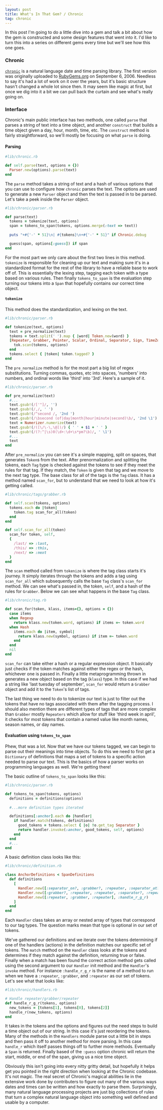 ```yaml
---
layout: post
title: What's In That Gem? / Chronic
tag: chronic
---
```


In this post I'm going to do a little dive into a gem and talk a bit about how the gem is constructed and some design features that went into it. I'd like to turn this into a series on different gems every time but we'll see how this one goes.

### Chronic

[`chronic`](https://github.com/mojombo/chronic) is a natural language date and time parsing library. The first version was originally uploaded to [RubyGems.org](https://rubygems.org/gems/chronic) on September 6, 2006. Needless to say it's had a lot of work on it over the years, but it's basic structure hasn't changed a whole lot since then. It may seem like magic at first, but once we dig into it a bit we can pull back the curtain and see what's really going on.

### Interface

Chronic's main public interface has two methods, one called `parse` that parses a string of text into a time object, and another `construct` that builds a time object given a day, hour, month, time, etc. The `construct` method is fairly straightforward, so we'll mostly be focusing on what `parse` is doing.

#### Parsing

```ruby
#lib/chronic.rb

def self.parse(text, options = {})
  Parser.new(options).parse(text)
end
```

The `parse` method takes a string of text and a hash of various options that you can use to configure how `chronic` parses the text. The options are used to generate a new `Parser` object and then the text is passed in to be parsed. Let's take a peek inside the `Parser` object.

```ruby
#lib/chronic/parser.rb

def parse(text)
  tokens = tokenize(text, options)
  span = tokens_to_span(tokens, options.merge(:text => text))
  
  puts "+#{'-' * 51}\n| #{tokens}\n+#{'-' * 51}" if Chronic.debug

  guess(span, options[:guess]) if span
end
```

For the most part we only care about the first two lines in this method. `tokenize` is responsible for cleaning up our text and making sure it's in a standardized format for the rest of the library to have a reliable base to work off of. This is essentially the lexing step, tagging each token with a type based on various rules. Then finally `tokens_to_span` is the evaluation step turning our tokens into a `Span` that hopefully contains our correct time object.

#### `tokenize`

This method does the standardization, and lexing on the text.

```ruby
#lib/chronic/parser.rb

def tokenize(text, options)
  text = pre_normalize(text)
  tokens = text.split(' ').map { |word| Token.new(word) }
  [Repeater, Grabber, Pointer, Scalar, Ordinal, Separator, Sign, TimeZone].each do |tok|
    tok.scan(tokens, options)
  end
  tokens.select { |token| token.tagged? }
end
```

The `pre_normalize` method is for the most part a big list of regex substitutions. Turning commas, quotes, etc into spaces, 'numbers' into numbers, and ordinal words like 'third' into '3rd'. Here's a sample of it.

```ruby
#lib/chronic/parser.rb

def pre_normalize(text)
  #...
  text.gsub!(/['"]/, '')
  text.gsub!(/,/, ' ')
  text.gsub!(/^second /, '2nd ')
  text.gsub!(/\bsecond (of|day|month|hour|minute|second)\b/, '2nd \1')
  text = Numerizer.numerize(text)
  text.gsub!(/([\/\-\,\@])/) { ' ' + $1 + ' ' }
  text.gsub!(/(?:^|\s)0(\d+:\d+\s*pm?\b)/, ' \1')
  #...
  text
end
```

After `pre_normalize` you can see it's a simple mapping, split on spaces, that generates `Token`s from the text. After prenormalization and splitting the tokens, each `Tag` type is checked against the tokens to see if they meet the rules for that tag. If they match, the `Token` is given that tag and we move to the next tag type. The base class for all of the tags is the `Tag` class. It has a method named `scan_for`, but to understand that we need to look at how it's getting called.

```ruby
#lib/chronic/tags/grabber.rb

def self.scan(tokens, options)
  tokens.each do |token|
    token.tag scan_for_all(token)
  end
end

def self.scan_for_all(token)
  scan_for token, self,
  {
    /last/ => :last,
    /this/ => :this,
    /next/ => :next
  }
end
```

The `scan` method called from `tokenize` is where the tag class starts it's journey. It simply iterates through the tokens and adds a tag using `scan_for_all` which subsequently calls the base `Tag` class's `scan_for` method. We can see what's passed in, the token, `self`, and a hash of the rules for `Grabber`. Below we can see what happens in the base `Tag` class.

```ruby
#lib/chronic/tag.rb

def scan_for(token, klass, items={}, options = {})
  case items
  when Regexp
    return klass.new(token.word, options) if items =~ token.word
  when Hash
    items.each do |item, symbol|
      return klass.new(symbol, options) if item =~ token.word
    end
  end
  nil
end
```

`scan_for` can take either a hash or a regular expression object. It basically just checks if the token matches against either the regex or the hash, whichever one is passed in. Finally a little metaprogramming thrown in generates a new object based on the tag (`klass`) type. In this case if we had a string like 'last tuesday of september', `scan_for` would return a `Grabber` object and add it to the `Token`'s list of tags.

The last thing we need to do to tokenize our text is just to filter out the tokens that have no tags associated with them after the tagging process. I should also mention there are different types of tags that are more complex than `Grabber` mostly `Repeaters` which allow for stuff like 'third week in april', it checks for most tokens that contain a named value like month names, season names, or day names.

#### Evaluation using `tokens_to_span`

Phew, that was a lot. Now that we have our tokens tagged, we can begin to parse out their meanings into time objects. To do this we need to first get a `Dictionary` of definitions that maps a set of tokens to a specific action needed to parse our text. This is the basics of how a parser works on programming languages as well. We're getting there!

The basic outline of `tokens_to_span` looks like this:

```ruby
#lib/chronic/parser.rb

def tokens_to_span(tokens, options)
  definitions = definitions(options)
  
  #...more definition types iterated

  definitions[:anchor].each do |handler|
    if handler.match(tokens, definitions)
      good_tokens = tokens.select { |o| !o.get_tag Separator }
      return handler.invoke(:anchor, good_tokens, self, options)
    end
  end
  #...
end
```

A basic definition class looks like this:

```ruby
#lib/chronic/definition.rb

class AnchorDefinitions < SpanDefinitions
  def definitions
    [
      Handler.new([:separator_on?, :grabber?, :repeater, :separator_at?, :repeater?, :repeater?], :handle_r),
      Handler.new([:grabber?, :repeater, :repeater, :separator?, :repeater?, :repeater?], :handle_r),
      Handler.new([:repeater, :grabber, :repeater], :handle_r_g_r)
    ]
  end
end
```

Each `Handler` class takes an array or nested array of types that correspond to our tag types. The question marks mean that type is optional in our set of tokens.

We've gathered our definitions and we iterate over the tokens determining if one of the handlers (actions) in the definition matches our specific set of tokens. The `match` method on the `Handler` class looks at the tokens and determines if they match against the definition, returning true or false. Finally when a match has been found the correct action method gets called using the second argument to our `Handler` init method and the `Handler`'s `invoke` method. For instance `:handle_r_g_r` is the name of a method to run when we have a `:repeater`, `:grabber`, and `:repeater` as our set of tokens. Let's see what that looks like:

```ruby
#lib/chronic/handlers.rb

# Handle repeater/grabber/repeater
def handle_r_g_r(tokens, options)
  new_tokens = [tokens[1], tokens[0], tokens[2]]
  handle_r(new_tokens, options)
end
```

It takes in the tokens and the options and figures out the need steps to build a time object out of our string. In this case it's just reordering the tokens. Many of the methods in the `Handlers` module parse out a little bit in steps and then pass it off to another method for more parsing. In this case `handle_r` which itself passes things off to further more methods. Eventually a `Span` is returned. Finally based of the `:guess` option chronic will return the start, middle, or end of the span, giving us a nice time object.

Obviously this isn't going into every nitty gritty detail, but hopefully it helps get you pointed in the right direction when looking at the Chronic codebase. It's not magic. The real secret of Chronic's magical abilities lie in the extensive work done by contributers to figure out many of the various ways dates and times can be written and how exactly to parse them. Surprisingly, many natural language processing projects are just big collections of rules that turn a complex natural language object into something well defined and usable by a computer.